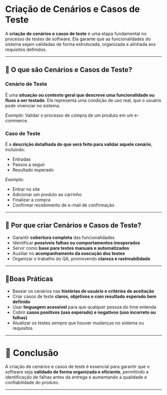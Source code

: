 # Criação de Cenários e Casos de Teste

A **criação de cenários e casos de teste** é uma etapa fundamental no processo de testes de software. Ela garante que as funcionalidades do sistema sejam validadas de forma estruturada, organizada e alinhada aos requisitos definidos.

---

## 📌 O que são Cenários e Casos de Teste?

### **Cenário de Teste**

É uma **situação ou contexto geral que descreve uma funcionalidade ou fluxo a ser testado**. Ele representa uma condição de uso real, que o usuário pode vivenciar no sistema.

 *Exemplo:* Validar o processo de compra de um produto em um e-commerce.

### **Caso de Teste**

É a **descrição detalhada do que será feito para validar aquele cenário**, incluindo:

- Entradas
- Passos a seguir
- Resultado esperado

 *Exemplo:*

- Entrar no site
- Adicionar um produto ao carrinho
- Finalizar a compra
- Confirmar recebimento de e-mail de confirmação

---

## 📌 Por que criar Cenários e Casos de Teste?

- Garantir **cobertura completa** das funcionalidades
- Identificar **possíveis falhas ou comportamentos inesperados**
- Servir como **base para testes manuais e automatizados**
- Auxiliar no **acompanhamento da execução dos testes**
- Organizar o trabalho do QA, promovendo **clareza e rastreabilidade**

---

## 📌Boas Práticas

- Basear os cenários nas **histórias de usuário e critérios de aceitação**
- Criar casos de teste **claros, objetivos e com resultado esperado bem definido**
- Usar **linguagem acessível** para que qualquer pessoa do time entenda
- Cobrir **casos positivos (uso esperado) e negativos (uso incorreto ou falhas)**
- Atualizar os testes sempre que houver mudanças no sistema ou requisitos

---

# 🎯 Conclusão

A criação de cenários e casos de teste é essencial para garantir que o software seja **validado de forma organizada e eficiente**, permitindo a identificação de falhas antes da entrega e aumentando a qualidade e confiabilidade do produto.

---